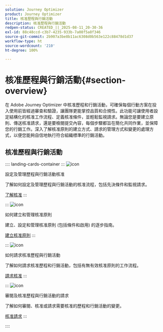 ```yaml
---
solution: Journey Optimizer
product: Journey Optimizer
title: 核准歷程與行銷活動
description: 核准歷程與行銷活動
redpen-status: CREATED_||_2025-08-11_20-30-36
exl-id: 88c48ccd-c3b7-4235-933b-7a08f5a8f346
source-git-commit: 2b907a3be8b11ac6308d0b563e122c88478d1d37
workflow-type: ht
source-wordcount: '210'
ht-degree: 100%

---
```


# 核准歷程與行銷活動{#section-overview}

在 Adobe Journey Optimizer 中核准歷程和行銷活動，可確保每個行動方案在投入使用前皆經過審查和驗證，讓團隊更能掌控品質和合規性。此功能可讓使用者設定結構化的核准工作流程、定義核准條件，並輕鬆監視請求。無論您是要建立原則、傳送核准請求，還是要檢閱提交內容，每個步驟都旨在簡化共同作業，並保障您的行銷工作。深入了解核准原則的建立方式、請求的管理方式和變更的處理方式，以便您能夠自信地執行符合組織標準的行銷活動。

## 核准歷程與行銷活動

:::: landing-cards-container
:::
![icon](https://cdn.experienceleague.adobe.com/icons/book.svg)

設定及管理歷程與行銷活動核准

了解如何設定及管理歷程與行銷活動的核准流程，包括先決條件和監視請求。

[了解核准](../using/test-approve/gs-approval.md)
:::

:::
![icon](https://cdn.experienceleague.adobe.com/icons/gear.svg)

如何建立和管理核准原則

建立、設定和管理核准原則 (包括條件和啟用) 的逐步指南。

[建立核准原則](../using/test-approve/approval-policies.md)
:::

:::
![icon](https://cdn.experienceleague.adobe.com/icons/list-check.svg)

如何請求核准歷程與行銷活動

了解如何請求核准歷程和行銷活動，包括有無有效核准原則的工作流程。

[請求核准](../using/test-approve/request-approval.md)
:::

:::
![icon](https://cdn.experienceleague.adobe.com/icons/shield-halved.svg)

審閱及核准歷程與行銷活動的請求

了解如何審閱、核准或請求需要核准的歷程和行銷活動的變更。

[核准請求](../using/test-approve/review-approve-request.md)
:::

::::
